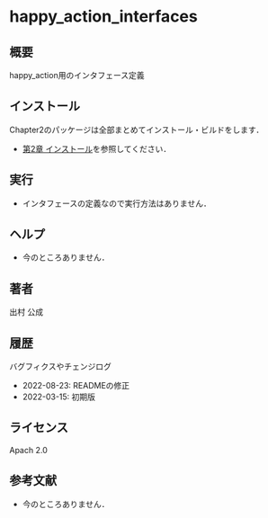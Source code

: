 # happy_action_interfaces
## 概要
happy_action用のインタフェース定義 


## インストール
Chapter2のパッケージは全部まとめてインストール・ビルドをします．
- [第2章 インストール](https://github.com/AI-Robot-Book/chapter2)を参照してください．

## 実行  
- インタフェースの定義なので実行方法はありません．


## ヘルプ
- 今のところありません．
　
 
## 著者
出村 公成


## 履歴
バグフィクスやチェンジログ
- 2022-08-23: READMEの修正
- 2022-03-15: 初期版


## ライセンス
Apach 2.0 


## 参考文献
- 今のところありません．
